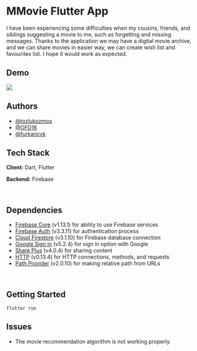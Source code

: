 # MMovie Flutter App
I have been experiencing some difficulties when my cousins, friends, and siblings suggesting a movie to me, such as forgetting and missing messages. Thanks to the application we may have a digital movie archive, and we can share movies in easier way, we can create wish list and favourites list. I hope it would work as expected.

## Demo
<a title="MMOVIE Youtube" href="https://www.youtube.com/watch?v=obfqVsJRhaY">
  <img
    src="https://firebasestorage.googleapis.com/v0/b/my-first-project-5d32d.appspot.com/o/1690020139486?alt=media&token=3d7901ab-ac54-4bf4-ad62-8068705a96be"
  >
</a>

## Authors

- [@tozlukozmos](https://github.com/tozlukozmos)
- [@OFD16](https://github.com/OFD16)
- [@furkancvk](https://github.com/furkancvk)

## Tech Stack

**Client:** Dart, Flutter 

**Backend:** Firebase

<br/>

## Dependencies
* [Firebase Core](https://www.npmjs.com/package/cors)
(v1.13.1) for ability to use Firebase services
* [Firebase Auth](https://www.npmjs.com/package/express)
(v3.3.11) for authentication process
* [Cloud Firestore](https://www.npmjs.com/package/helmet)
(v3.1.10) for Firebase database connection
* [Google Sign in](https://www.npmjs.com/package/dotenv)
(v5.2.4) for sign in option with Google
* [Share Plus](https://www.npmjs.com/package/crypto-js)
(v4.0.4) for sharing content
* [HTTP](https://www.npmjs.com/package/nodemon)
(v0.13.4) for HTTP connections, methods, and requests
* [Path Provider](https://www.npmjs.com/package/nodemon)
(v2.0.10) for making relative path from URLs

<br/>

## Getting Started
```
flutter run
```

## Issues
- The movie recommendation algorithm is not working properly.
